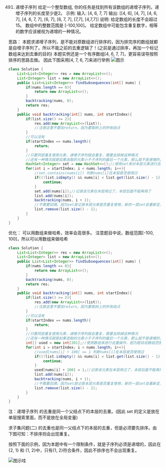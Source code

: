 

491. 递增子序列
给定一个整型数组, 你的任务是找到所有该数组的递增子序列，递增子序列的长度至少是2。
示例:
输入: [4, 6, 7, 7]
输出: [[4, 6], [4, 7], [4, 6, 7], [4, 6, 7, 7], [6, 7], [6, 7, 7], [7,7], [4,7,7]]
说明:
给定数组的长度不会超过15。
数组中的整数范围是 [-100,100]。
给定数组中可能包含重复数字，相等的数字应该被视为递增的一种情况。

思路：
本题求递增子序列，是不能对原数组进行排序的，因为排完序的数组就都是自增子序列了。所以不能之前的去重逻辑了！(之前是通过排序，再加一个标记数组来达到去重的目的)
本题实例还是一个有序数组[4, 6, 7, 7]，更容易误导按照排序的思路去做。
因此下图采用[4, 7, 6, 7]来进行举例
![图示](https://img-blog.csdnimg.cn/20201207101938360.jpg?x-oss-process=image/watermark,type_ZmFuZ3poZW5naGVpdGk,shadow_10,text_aHR0cHM6Ly9ibG9nLmNzZG4ubmV0L3dlaXhpbl80NjQ5NzUwMw==,size_16,color_FFFFFF,t_70)

```java
class Solution {
    List<List<Integer>> res = new ArrayList<>();
    List<Integer> list = new ArrayList<>();
    public List<List<Integer>> findSubsequences(int[] nums) {
        if(nums.length == 0){
            return new ArrayList<>();
        }
        backtracking(nums, 0);
        return res;
    }
    public void backtracking(int[] nums, int startIndex){
        if(list.size() >= 2){
            res.add(new ArrayList<>(list));
            //注意这里不要加return，因为要取树上的所有结点
        }
        //可以没有
        if(startIndex == nums.length){
            return;
        }
        //只要同层重复使用元素，递增子序列就会重复，需要去除掉这种情况
        //还有一种情况就是如果选取的元素小于子序列的最后一个元素，那么就不是递增的，也要去除掉
        HashSet<Integer> set = new HashSet<>();//使用set来对本层元素进行去重
        for(int i = startIndex; i < nums.length; i++){
            //set.contains(nums[i]) 判断nums[i]在本层是否使用过
            if((!list.isEmpty() && nums[i] < list.get(list.size() - 1)) || set.contains(nums[i])){
                continue;
            }
            set.add(nums[i]);//记录该元素在本层用过了，本层后面不能再用了
            list.add(nums[i]);
            backtracking(nums, i + 1);
            //不需要回溯。因为set是记录本层元素是否重复使用，新的一层set会重新定义
            list.remove(list.size() - 1);
        }
    }
}
```
优化：
可以用数组来做哈希，效率会高很多。
注意题目中说，数组范围[-100, 100]，所以可以用数组来做哈希
```java
class Solution {
    List<List<Integer>> res = new ArrayList<>();
    List<Integer> list = new ArrayList<>();
    public List<List<Integer>> findSubsequences(int[] nums) {
        if(nums.length == 0){
            return new ArrayList<>();
        }
        backtracking(nums, 0);
        return res;
    }
    public void backtracking(int[] nums, int startIndex){
        if(list.size() >= 2){
            res.add(new ArrayList<>(list));
            //注意这里不要加return，因为要取树上的所有结点
        }
        //可以没有
        if(startIndex == nums.length){
            return;
        }
        //只要同层重复使用元素，递增子序列就会重复，需要去除掉这种情况
        //还有一种情况就是如果选取的元素小于子序列的最后一个元素，那么就不是递增的，也要去除掉
        int[] used = new int[201];//使用数组来进行去重操作，因为题目说数组范围[-100, 100]
        for(int i = startIndex; i < nums.length; i++){
            //used[nums[i] + 100] == 1 判断nums[i]在本层是否使用过
            if((!list.isEmpty() && nums[i] < list.get(list.size() - 1)) || used[nums[i] + 100] == 1){
                continue;
            }
            used[nums[i] + 100] = 1;//记录该元素在本层用过了，本层后面不能再用了
            list.add(nums[i]);
            backtracking(nums, i + 1);
            //不需要回溯。因为set是记录本层元素是否重复使用，新的一层set会重新定义
            list.remove(list.size() - 1);
        }
    }
}
```
注：递增子序列 的去重是同一个父结点下的本层的去重。(因此 set 的定义是放在单层搜索里面，而不是放在全局变量)

求子集问题(二) 的去重也是同一父结点下的本层的去重，但是必须要先排序。由下图可知：不排序则会出现重复。

按照下面的示例，因为本题中有一个限制条件，就是子序列必须是递增的，因此在{2, 1} 和 {1, 2}中，只有{1, 2}符合条件，因此不排序也不会出现重复。

![图示哇](https://img-blog.csdnimg.cn/20201209103411708.jpg?x-oss-process=image/watermark,type_ZmFuZ3poZW5naGVpdGk,shadow_10,text_aHR0cHM6Ly9ibG9nLmNzZG4ubmV0L3dlaXhpbl80NjQ5NzUwMw==,size_16,color_FFFFFF,t_70)
